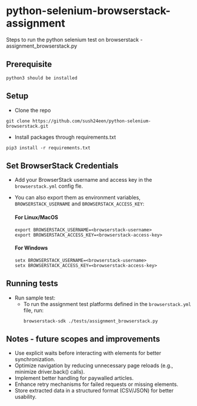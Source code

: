 # python-selenium-browserstack-assignment
Steps to run the python selenium test on browserstack - assignment_browserstack.py

## Prerequisite
```
python3 should be installed
```

## Setup
* Clone the repo
```
git clone https://github.com/sush24een/python-selenium-browserstack.git
``` 
* Install packages through requirements.txt
```
pip3 install -r requirements.txt
```

## Set BrowserStack Credentials
* Add your BrowserStack username and access key in the `browserstack.yml` config fle.
* You can also export them as environment variables, `BROWSERSTACK_USERNAME` and `BROWSERSTACK_ACCESS_KEY`:

  #### For Linux/MacOS
    ```
    export BROWSERSTACK_USERNAME=<browserstack-username>
    export BROWSERSTACK_ACCESS_KEY=<browserstack-access-key>
    ```
  #### For Windows
    ```
    setx BROWSERSTACK_USERNAME=<browserstack-username>
    setx BROWSERSTACK_ACCESS_KEY=<browserstack-access-key>
    ```

## Running tests
* Run sample test:
  - To run the assignment test platforms defined in the `browserstack.yml` file, run:
    ```
    browserstack-sdk ./tests/assignment_browserstack.py
    ``` 
## Notes - future scopes and improvements
* Use explicit waits before interacting with elements for better synchronization.
* Optimize navigation by reducing unnecessary page reloads (e.g., minimize driver.back() calls).
* Implement better handling for paywalled articles.
* Enhance retry mechanisms for failed requests or missing elements.
* Store extracted data in a structured format (CSV/JSON) for better usability.

